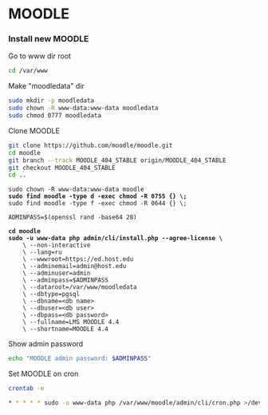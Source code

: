 # MOODLE



### Install new MOODLE



Go to www dir root

```bash
cd /var/www
```

Make "moodledata" dir

```bash
sudo mkdir -p moodledata
sudo chown -R www-data:www-data moodledata
sudo chmod 0777 moodledata
```

Clone MOODLE

```bash
git clone https://github.com/moodle/moodle.git
cd moodle
git branch --track MOODLE_404_STABLE origin/MOODLE_404_STABLE
git checkout MOODLE_404_STABLE
cd ..
```

<pre class="language-bash"><code class="lang-bash">sudo chown -R www-data:www-data moodle
<strong>sudo find moodle -type d -exec chmod -R 0755 {} \;
</strong>sudo find moodle -type f -exec chmod -R 0644 {} \;
</code></pre>

```
ADMINPASS=$(openssl rand -base64 28)
```

<pre class="language-bash"><code class="lang-bash"><strong>cd moodle
</strong><strong>sudo -u www-data php admin/cli/install.php --agree-license \ 
</strong>    \ --non-interactive
    \ --lang=ru
    \ --wwwroot=https://ed.host.edu
    \ --adminemail=admin@host.edu
    \ --adminuser=admin
    \ --adminpass=$ADMINPASS
    \ --dataroot=/var/www/moodledata
    \ --dbtype=pgsql
    \ --dbname=&#x3C;db name>
    \ --dbuser=&#x3C;db user>
    \ --dbpass=&#x3C;db password>
    \ --fullname=LMS MOODLE 4.4
    \ --shortname=MOODLE 4.4
</code></pre>

Show admin password

```bash
echo "MOODLE admin password: $ADMINPASS"
```

Set MOODLE on cron

```bash
crontab -e
```

```bash
* * * * * sudo -u www-data php /var/www/moodle/admin/cli/cron.php >/dev/null
```

